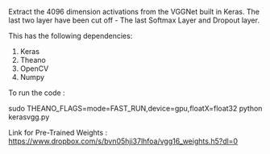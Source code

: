 Extract the 4096 dimension activations from the VGGNet built in Keras. The last two layer have been cut off - The last Softmax Layer and Dropout layer.

This has the following dependencies:

1) Keras
2) Theano
3) OpenCV
4) Numpy

To run the code : 

sudo THEANO_FLAGS=mode=FAST_RUN,device=gpu,floatX=float32 python kerasvgg.py 

Link for Pre-Trained Weights : https://www.dropbox.com/s/bvn05hji37lhfoa/vgg16_weights.h5?dl=0
